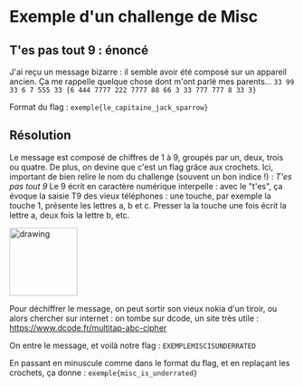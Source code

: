 # Exemple d'un challenge de Misc

## T'es pas tout 9 : énoncé 

J'ai reçu un message bizarre : il semble avoir été composé sur un appareil ancien. Ça me rappelle quelque chose dont m'ont parlé mes parents...
`33 99 33 6 7 555 33 {6 444 7777 222 7777 88 66 3 33 777 777 8 33 3}`

Format du flag : `exemple{le_capitaine_jack_sparrow}`

## Résolution

Le message est composé de chiffres de 1 à 9, groupés par un, deux, trois ou quatre.
De plus, on devine que c'est un flag grâce aux crochets. 
Ici, important de bien relire le nom du challenge (souvent un bon indice !) : *T'es pas tout 9* 
Le 9 écrit en caractère numérique interpelle : avec le "t'es", ça évoque la saisie T9 des vieux téléphones : une touche, par exemple la touche 1, présente les lettres a, b et c. Presser la la touche une fois écrit la lettre a, deux fois la lettre b, etc.

<img src="t9.jpg" alt="drawing" width="120"/>

Pour déchiffrer le message, on peut sortir son vieux nokia d'un tiroir, ou alors chercher sur internet : on tombe sur dcode, un site très utile : https://www.dcode.fr/multitap-abc-cipher

On entre le message, et voilà notre flag : `EXEMPLEMISCISUNDERRATED`


En passant en minuscule comme dans le format du flag, et en replaçant les crochets, ça donne : `exemple{misc_is_underrated}`